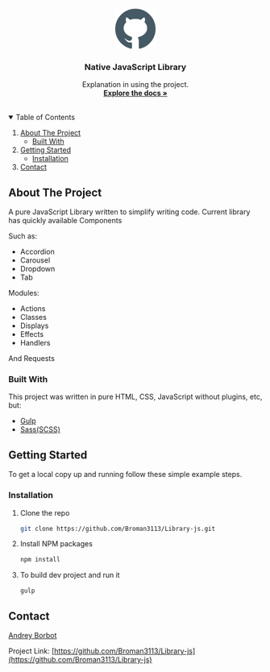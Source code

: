<!-- PROJECT LOGO -->
<br />
<p align="center">
  <a title="Library-js" href="https://github.com/Broman3113/Library-js">
    <img src="/github.svg" alt="Logo" width="80" height="80">
  </a>

<h3 align="center">Native JavaScript Library</h3>

  <p align="center">
    Explanation in using the project.
    <br />
    <a href="https://github.com/Broman3113/Library-js"><strong>Explore the docs »</strong></a>
    <br />
    <br />
  </p>



<!-- TABLE OF CONTENTS -->
<details open="open">
  <summary>Table of Contents</summary>
  <ol>
    <li>
      <a href="#about-the-project">About The Project</a>
      <ul>
        <li><a href="#built-with">Built With</a></li>
      </ul>
    </li>
    <li>
      <a href="#getting-started">Getting Started</a>
      <ul>
        <li><a href="#installation">Installation</a></li>
      </ul>
    </li>
    <li><a href="#contact">Contact</a></li>
  </ol>
</details>



<!-- ABOUT THE PROJECT -->

## About The Project

A pure JavaScript Library written to simplify writing code. Current library has quickly available Сomponents

Such as:

* Accordion
* Carousel
* Dropdown
* Tab

Modules:

* Actions
* Classes
* Displays
* Effects
* Handlers

And Requests

### Built With

This project was written in pure HTML, CSS, JavaScript without plugins, etc, but:

* [Gulp](https://gulpjs.com)
* [Sass(SCSS)](https://sass-scss.ru/guide/)

<!-- GETTING STARTED -->

## Getting Started

To get a local copy up and running follow these simple example steps.

### Installation

1. Clone the repo
   ```sh
   git clone https://github.com/Broman3113/Library-js.git
   ```
2. Install NPM packages
   ```sh
   npm install
   ```
3. To build dev project and run it
   ```sh
   gulp
   ```

## Contact

[Andrey Borbot](https://github.com/Broman3113)

Project Link: [https://github.com/Broman3113/Library-js](https://github.com/Broman3113/Library-js)

[product-screenshot]: src/assets/github.svg
